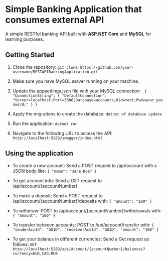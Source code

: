 # Simple Banking Application that consumes external API
A simple RESTful banking API built with **ASP.NET Core** and **MySQL** for learning purposes.

## Getting Started
1. Clone the repository:
   `git clone https://github.com/your-username/RESTAPIBankingApplication.git`

2. Make sure you have MySQL server running on your machine.

3. Update the appsettings.json file with your MySQL connection:
  ` {
     "ConnectionString": {
       "DefaultConnection": "Server=localhost;Port=3306;Database=accounts;Uid=root;Pwd=your_password;"
     }
   }`

4. Apply the migrations to create the database:
   `dotnet ef database update`

5. Run the application:
   `dotnet run`

6. Navigate to the following URL to access the API:
   `http://localhost:5283/swagger/index.html`

## Using the application
- To create a new account:
  Send a POST request to /api/account with a JSON body like:
  `{
    "name": "Jane Doe"
  }`

- To get account info:
  Send a GET request to /api/account/{accountNumber}

- To make a deposit:
  Send a POST request to /api/account/{accountNumber}/deposits with:
  `{
    "amount": "100"
  }
`
- To withdraw:
  POST to /api/account/{accountNumber}/withdrawals with:
  `{
    "amount": "100"
  }`

- To transfer between accounts:
  POST to /api/account/transfer with:
  `{
    "senderAccId": "GUID",
    "receiverAccId": "GUID",
    "amount": "100"
  }`

- To get your balance in different currencies:
  Send a Get request as follows:
  `GET http://localhost:5283/api/Account/{accountNumber}/balances?currency=EUR,CAD,RUB`


